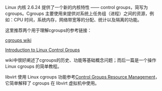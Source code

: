 Linux 内核 2.6.24 提供了一个新的内核特性 —— control groups，简写为 cgroups。Cgroups 主要使用来提供对系统上任务组（进程）之间的资源，例如：CPU 时间，系统内存，网络带宽等的分配、统计以及隔离的功能。

这里推荐两个用于理解cgroups的参考链接：

[cgroups wiki](https://en.wikipedia.org/wiki/Cgroups)

[Introduction to Linux Control Groups](https://sysadmincasts.com/episodes/14-introduction-to-linux-control-groups-cgroups)

wiki中很好阐述了cgroups的历史、功能等基础概念问题；而后一篇是一个操作 Linux cgroups 的简单教程。

libvirt 使用 Linux cgroups 功能参考[Control Groups Resource Management](https://libvirt.org/cgroups.html)，它简单解释了 cgroups 在 libvirt 虚拟机中使用。

